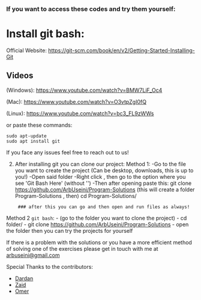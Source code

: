 ### If you want to access these codes and try them yourself:

# Install git bash: 
Official Website: https://git-scm.com/book/en/v2/Getting-Started-Installing-Git

## Videos
(Windows):
https://www.youtube.com/watch?v=BMW7LiF_Oc4

(Mac):
https://www.youtube.com/watch?v=O3vtpZgI0fQ

(Linux):
https://www.youtube.com/watch?v=bc3_FL9zWWs

or paste these commands:
```
sudo apt-update
sudo apt install git
```
If you face any issues feel free to reach out to us!

2. After installing git you can clone our project:
Method 1:
    -Go to the file you want to create the project (Can be desktop, downloads, this is up to you!)
    -Open said folder
    -Right click , then go to the option where you see 'Git Bash Here' (without '')
    -Then after opening paste this:
        git clone https://github.com/ArbUseini/Program-Solutions
        (this will create a folder Program-Solutions , then)
        cd Program-Solutions/
        
        ### after this you can go and then open and run files as always!

Method 2 `git bash`:
    - (go to the folder you want to clone the project)
    - cd folder/
    - git clone https://github.com/ArbUseini/Program-Solutions
    - open the folder then you can try the projects for yourself        

If there is a problem with the solutions or you have a more efficient method of solving one of the exercises please get in touch with me at arbuseini@gmail.com

Special Thanks to the contributors:
- [Dardan]()
- [Zaid](https://github.com/Zaid995)
- [Omer](https://github.com/omertairi04)
